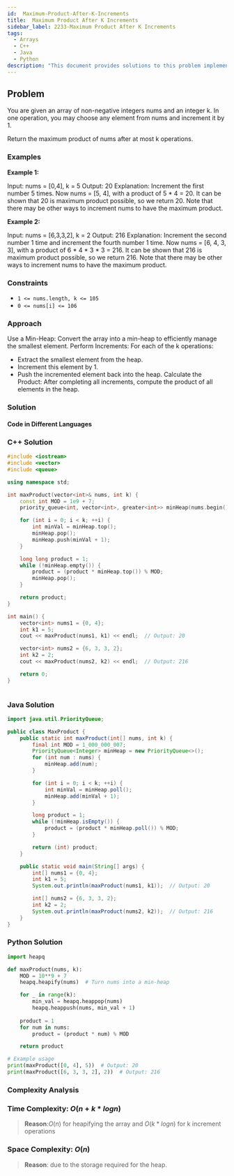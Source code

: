 ```yaml
---
id:  Maximum-Product-After-K-Increments
title:  Maximum Product After K Increments
sidebar_label: 2233-Maximum Product After K Increments
tags:
  - Arrays
  - C++
  - Java
  - Python
description: "This document provides solutions to this problem implemented in C++, Java, and Python."
---
```


## Problem

You are given an array of non-negative integers nums and an integer k. In one operation, you may choose any element from nums and increment it by 1.

Return the maximum product of nums after at most k operations.

### Examples

**Example 1:**

Input: nums = [0,4], k = 5
Output: 20
Explanation: Increment the first number 5 times.
Now nums = [5, 4], with a product of 5 * 4 = 20.
It can be shown that 20 is maximum product possible, so we return 20.
Note that there may be other ways to increment nums to have the maximum product.

**Example 2:**

Input: nums = [6,3,3,2], k = 2
Output: 216
Explanation: Increment the second number 1 time and increment the fourth number 1 time.
Now nums = [6, 4, 3, 3], with a product of 6 * 4 * 3 * 3 = 216.
It can be shown that 216 is maximum product possible, so we return 216.
Note that there may be other ways to increment nums to have the maximum product.


### Constraints

- `1 <= nums.length, k <= 105`
- `0 <= nums[i] <= 106`
### Approach

Use a Min-Heap: Convert the array into a min-heap to efficiently manage the smallest element.
Perform Increments: For each of the 
k operations:
- Extract the smallest element from the heap.
- Increment this element by 1.
- Push the incremented element back into the heap.
Calculate the Product: After completing all increments, compute the product of all elements in the heap.

### Solution

#### Code in Different Languages

### C++ Solution

```cpp
#include <iostream>
#include <vector>
#include <queue>

using namespace std;

int maxProduct(vector<int>& nums, int k) {
    const int MOD = 1e9 + 7;
    priority_queue<int, vector<int>, greater<int>> minHeap(nums.begin(), nums.end());

    for (int i = 0; i < k; ++i) {
        int minVal = minHeap.top();
        minHeap.pop();
        minHeap.push(minVal + 1);
    }

    long long product = 1;
    while (!minHeap.empty()) {
        product = (product * minHeap.top()) % MOD;
        minHeap.pop();
    }

    return product;
}

int main() {
    vector<int> nums1 = {0, 4};
    int k1 = 5;
    cout << maxProduct(nums1, k1) << endl;  // Output: 20

    vector<int> nums2 = {6, 3, 3, 2};
    int k2 = 2;
    cout << maxProduct(nums2, k2) << endl;  // Output: 216

    return 0;
}



```

### Java Solution

```java
import java.util.PriorityQueue;

public class MaxProduct {
    public static int maxProduct(int[] nums, int k) {
        final int MOD = 1_000_000_007;
        PriorityQueue<Integer> minHeap = new PriorityQueue<>();
        for (int num : nums) {
            minHeap.add(num);
        }

        for (int i = 0; i < k; ++i) {
            int minVal = minHeap.poll();
            minHeap.add(minVal + 1);
        }

        long product = 1;
        while (!minHeap.isEmpty()) {
            product = (product * minHeap.poll()) % MOD;
        }

        return (int) product;
    }

    public static void main(String[] args) {
        int[] nums1 = {0, 4};
        int k1 = 5;
        System.out.println(maxProduct(nums1, k1));  // Output: 20

        int[] nums2 = {6, 3, 3, 2};
        int k2 = 2;
        System.out.println(maxProduct(nums2, k2));  // Output: 216
    }
}


```

### Python Solution

```python
import heapq

def maxProduct(nums, k):
    MOD = 10**9 + 7
    heapq.heapify(nums)  # Turn nums into a min-heap

    for _ in range(k):
        min_val = heapq.heappop(nums)
        heapq.heappush(nums, min_val + 1)
    
    product = 1
    for num in nums:
        product = (product * num) % MOD

    return product

# Example usage
print(maxProduct([0, 4], 5))  # Output: 20
print(maxProduct([6, 3, 3, 2], 2))  # Output: 216


```

### Complexity Analysis

### Time Complexity: $O(n+k*logn)$

> **Reason**:$O(n)$ for heapifying the array and $O(k*logn)$ for k increment operations

### Space Complexity: $O(n)$

> **Reason**: due to the storage required for the heap.

